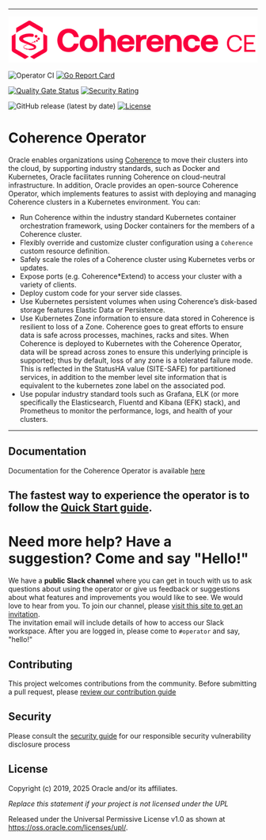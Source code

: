 <!--
Copyright 2019, 2022, Oracle Corporation and/or its affiliates.
All rights reserved.  Licensed under the Universal
Permissive License v 1.0 as shown at
http://oss.oracle.com/licenses/upl.

-->

-----
![logo](docs/images/logo-with-name.png)

![Operator CI](https://github.com/oracle/coherence-operator/workflows/Operator%20CI/badge.svg?branch=main)
[![Go Report Card](https://goreportcard.com/badge/github.com/oracle/coherence-operator)](https://goreportcard.com/report/github.com/oracle/coherence-operator)

[![Quality Gate Status](https://sonarcloud.io/api/project_badges/measure?project=oracle_coherence-operator&metric=alert_status)](https://sonarcloud.io/summary/new_code?id=oracle_coherence-operator)
[![Security Rating](https://sonarcloud.io/api/project_badges/measure?project=oracle_coherence-operator&metric=security_rating)](https://sonarcloud.io/summary/new_code?id=oracle_coherence-operator)

![GitHub release (latest by date)](https://img.shields.io/github/v/release/oracle/coherence-operator)
[![License](http://img.shields.io/badge/license-UPL%201.0-blue.svg)](https://oss.oracle.com/licenses/upl/)

# Coherence Operator

Oracle enables organizations using 
[Coherence](https://oracle.github.io/coherence) 
to move their clusters into the cloud, by supporting industry standards, 
such as Docker and Kubernetes, Oracle facilitates running Coherence on cloud-neutral infrastructure. 
In addition, Oracle provides an open-source Coherence Operator, which implements features to assist with 
deploying and managing Coherence clusters in a Kubernetes environment. You can:

* Run Coherence within the industry standard Kubernetes container orchestration framework, using Docker 
containers for the members of a Coherence cluster.
* Flexibly override and customize cluster configuration using a `Coherence` custom resource definition.
* Safely scale the roles of a Coherence cluster using Kubernetes verbs or updates.
* Expose ports (e.g. Coherence*Extend) to access your cluster with a variety of clients.
* Deploy custom code for your server side classes.
* Use Kubernetes persistent volumes when using Coherence’s disk-based storage features Elastic Data or Persistence.
* Use Kubernetes Zone information to ensure data stored in Coherence is resilient to loss of a Zone. Coherence goes 
to great efforts to ensure data is safe across processes, machines, racks and sites. When Coherence is deployed to 
Kubernetes with the Coherence Operator, data will be spread across zones to ensure this underlying principle is 
supported; thus by default, loss of any zone is a tolerated failure mode. This is reflected in the StatusHA 
value (SITE-SAFE) for partitioned services, in addition to the member level site information that is equivalent 
to the kubernetes zone label on the associated pod.
* Use popular industry standard tools such as Grafana, ELK (or more specifically the Elasticsearch, Fluentd and 
Kibana (EFK) stack), and Prometheus to monitor the performance, logs, and health of your clusters.

-------
## Documentation

Documentation for the Coherence Operator is available [here](https://docs.coherence.community/coherence-operator/docs/latest)

The fastest way to experience the operator is to follow the 
[Quick Start guide](https://docs.coherence.community/coherence-operator/docs/latest/docs/about/03_quickstart).
-------

# Need more help? Have a suggestion? Come and say "Hello!"

We have a **public Slack channel** where you can get in touch with us to ask questions about using the operator 
or give us feedback or suggestions about what features and improvements you would like to see. We would love 
to hear from you. To join our channel, 
please [visit this site to get an invitation](https://join.slack.com/t/oraclecoherence/shared_invite/enQtNzcxNTQwMTAzNjE4LTJkZWI5ZDkzNGEzOTllZDgwZDU3NGM2YjY5YWYwMzM3ODdkNTU2NmNmNDFhOWIxMDZlNjg2MzE3NmMxZWMxMWE).  
The invitation email will include details of how to access our Slack
workspace.  After you are logged in, please come to `#operator` and say, "hello!"

## Contributing

This project welcomes contributions from the community. Before submitting a pull request, please [review our contribution guide](./CONTRIBUTING.md)

## Security

Please consult the [security guide](./SECURITY.md) for our responsible security vulnerability disclosure process

## License

Copyright (c) 2019, 2025 Oracle and/or its affiliates.

*Replace this statement if your project is not licensed under the UPL*

Released under the Universal Permissive License v1.0 as shown at
<https://oss.oracle.com/licenses/upl/>.
